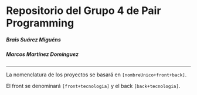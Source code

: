 # Repositorio del Grupo 4 de Pair Programming

##### Brais Suárez Miguéns
##### Marcos Martínez Domínguez

----

La nomenclatura de los proyectos se basará en <code>[nombreUnico+front+back]</code>.

El front se denominará <code>[front+tecnologia]</code> y el back <code>[back+tecnologia]</code>.

